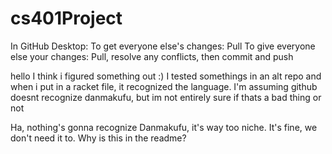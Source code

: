 # cs401Project

In GitHub Desktop:
To get everyone else's changes: Pull
To give everyone else your changes: Pull, resolve any conflicts, then commit and push

hello
I think i figured something out :)
I tested somethings in an alt repo and when i put in a racket file, it recognized the language.
I'm assuming github doesnt recognize danmakufu, but im not entirely sure if thats a bad thing or not 

Ha, nothing's gonna recognize Danmakufu, it's way too niche. It's fine, we don't need it to.
Why is this in the readme?
